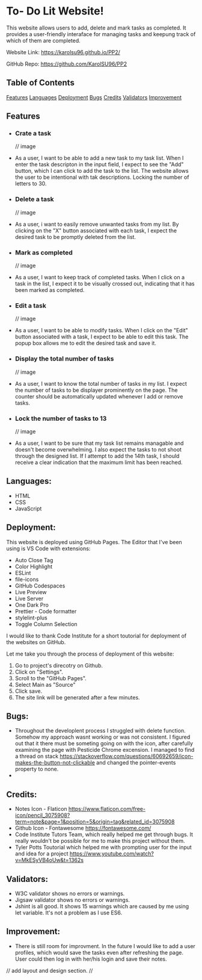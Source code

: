 # To- Do Lit Website!

This website allows users to add, delete and mark tasks as completed.
It provides a user-friendly interaface for managing tasks and keepung track of which of them are completed.

Website Link: https://karolsu96.github.io/PP2/

GitHub Repo: https://github.com/KarolSU96/PP2

## Table of Contents

[Features](#features)
[Languages](#languages)
[Deployment](#deployment)
[Bugs](#bugs)
[Credits](#credits)
[Validators](#validators)
[Improvement](#improvement)

## Features

- ### Crate a task
  // image
- As a user, I want to be able to add a new task to my task list. When I enter the task descripton in the input field, I expect to see the "Add" button, which I can click to add the task to the list. The website allows the user to be intentional with tak descriptions. Locking the number of letters to 30.

- ### Delete a task
  // image
- As a user, i want to easily remove unwanted tasks from my list. By clicking on the "X" button associated with each task, I expect the desired task to be promptly deleted from the list.

- ### Mark as completed
  // image
- As a user, I want to keep track of completed tasks. When I click on a task in the list, I expect it to be visually crossed out, indicating that it has been marked as completed.

- ### Edit a task
  // image
- As a user, I want to be able to modify tasks. When I click on the "Edit" button associated with a task, I expect to be able to edit this task. The popup box allows me to edit the desired task and save it.

- ### Display the total number of tasks
  // image
- As a user, I want to know the total number of tasks in my list. I expect the number of tasks to be displayer prominently on the page. The counter should be automatically updated whenever I add or remove tasks.

- ### Lock the number of tasks to 13
  // image
- As a user, I want to be sure that my task list remains managable and doesn't become overwhelming. I also expect the tasks to not shoot through the designed list. If I attempt to add the 14th task, I should receive a clear indication that the maximum limit has been reached.

## Languages:

- HTML
- CSS
- JavaScript

## Deployment:

This website is deployed using GitHub Pages.
The Editor that I've been using is VS Code with extensions:

- Auto Close Tag
- Color Highlight
- ESLint
- file-icons
- GitHub Codespaces
- Live Preview
- Live Server
- One Dark Pro
- Prettier - Code formatter
- stylelint-plus
- Toggle Column Selection

I would like to thank Code Institute for a short toutorial for deployment of the websites on GitHub.

Let me take you through the process of deployment of this website:

1. Go to project's direcotry on Github.
2. Click on "Settings".
3. Scroll to the "GitHub Pages".
4. Select Main as "Source"
5. Click save.
6. The site link will be generated after a few minutes.

## Bugs:

- Throughout the developlent process I struggled with delete function. Somehow my approach wasnt working or was not consistent. I figured out that it there must be someting going on with the icon, after carefully examining the page with Pesticide Chrome excension. I managed to find a thread on stack https://stackoverflow.com/questions/60692659/icon-makes-the-button-not-clickable and changed the pointer-events property to none.
-

## Credits:

- Notes Icon - Flaticon https://www.flaticon.com/free-icon/pencil_3075908?term=note&page=1&position=5&origin=tag&related_id=3075908
- Github Icon - Fontawesome https://fontawesome.com/
- Code Institute Tutors Team, which really helped me get through bugs. It really wouldn't be possible for me to make this project without them.
- Tyler Potts Toutorial which helped me with prompting user for the input and idea for a project https://www.youtube.com/watch?v=MkESyVB4oUw&t=1362s

## Validators:

- W3C validator shows no errors or warnings.
- Jigsaw validator shows no errors or warnings.
- Jshint is all good. It shows 15 warnings which are caused by me using let variable. It's not a problem as I use ES6.

## Improvement:

- There is still room for improvment. In the future I would like to add a user profiles, which would save the tasks even after refreshing the page. User could then log in with her/his login and save their notes.

// add layout and design section.
//
